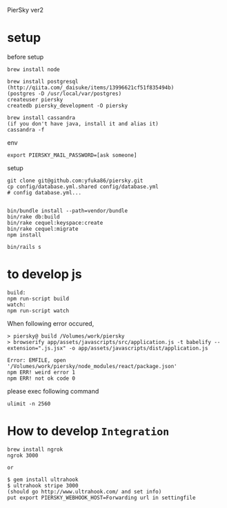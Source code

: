 PierSky ver2

# setup

before setup

    brew install node

    brew install postgresql
    (http://qiita.com/_daisuke/items/13996621cf51f835494b)
    (postgres -D /usr/local/var/postgres)
    createuser piersky
    createdb piersky_development -O piersky

    brew install cassandra
    (if you don't have java, install it and alias it)
    cassandra -f

env

    export PIERSKY_MAIL_PASSWORD=[ask someone]

setup

    git clone git@github.com:yfuka86/piersky.git
    cp config/database.yml.shared config/database.yml
    # config database.yml...


    bin/bundle install --path=vendor/bundle
    bin/rake db:build
    bin/rake cequel:keyspace:create
    bin/rake cequel:migrate
    npm install

    bin/rails s

# to develop js

    build:
    npm run-script build
    watch:
    npm run-script watch

When following error occured,

    > piersky@ build /Volumes/work/piersky
    > browserify app/assets/javascripts/src/application.js -t babelify --extension=".js.jsx" -o app/assets/javascripts/dist/application.js

    Error: EMFILE, open '/Volumes/work/piersky/node_modules/react/package.json'
    npm ERR! weird error 1
    npm ERR! not ok code 0

please exec following command

    ulimit -n 2560

# How to develop `Integration`

    brew install ngrok
    ngrok 3000

    or

    $ gem install ultrahook
    $ ultrahook stripe 3000
    (should go http://www.ultrahook.com/ and set info)
    put export PIERSKY_WEBHOOK_HOST=Forwarding url in settingfile
